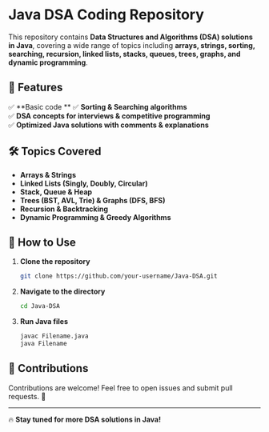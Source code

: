 # Java DSA Coding Repository

This repository contains **Data Structures and Algorithms (DSA) solutions in Java**, covering a wide range of topics including **arrays, strings, sorting, searching, recursion, linked lists, stacks, queues, trees, graphs, and dynamic programming**.

## 📌 Features 
✅ **Basic code **
✅ **Sorting & Searching algorithms**  
✅ **DSA concepts for interviews & competitive programming**  
✅ **Optimized Java solutions with comments & explanations**  

## 🛠 Topics Covered
- **Arrays & Strings**  
- **Linked Lists (Singly, Doubly, Circular)**  
- **Stack, Queue & Heap**  
- **Trees (BST, AVL, Trie) & Graphs (DFS, BFS)**  
- **Recursion & Backtracking**  
- **Dynamic Programming & Greedy Algorithms**  

## 🚀 How to Use
1. **Clone the repository**
   ```sh
   git clone https://github.com/your-username/Java-DSA.git
   ```
2. **Navigate to the directory**
   ```sh
   cd Java-DSA
   ```
3. **Run Java files**
   ```sh
   javac Filename.java
   java Filename
   ```



## 📢 Contributions
Contributions are welcome! Feel free to open issues and submit pull requests. 🚀



---

🔥 **Stay tuned for more DSA solutions in Java!**
